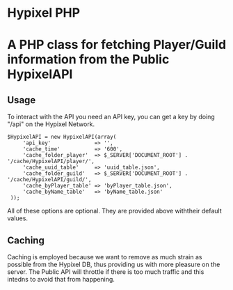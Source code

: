 # Hypixel PHP
A PHP class for fetching Player/Guild information from the Public HypixelAPI
===========

## Usage

To interact with the API you need an API key, you can get a key by doing "/api" on the Hypixel Network.

    $HypixelAPI = new HypixelAPI(array(
         'api_key'              => '',
         'cache_time'           => '600',
         'cache_folder_player'  => $_SERVER['DOCUMENT_ROOT'] . '/cache/HypixelAPI/player/',
         'cache_uuid_table'     => 'uuid_table.json',
         'cache_folder_guild'   => $_SERVER['DOCUMENT_ROOT'] . '/cache/HypixelAPI/guild/',
         'cache_byPlayer_table' => 'byPlayer_table.json',
         'cache_byName_table'   => 'byName_table.json'
     ));
     
All of these options are optional. They are provided above withtheir default values.

## Caching
Caching is employed because we want to remove as much strain as possible from the Hypixel DB, thus providing us with more pleasure on the server. The Public API will throttle if there is too much traffic and this intedns to avoid that from happening.